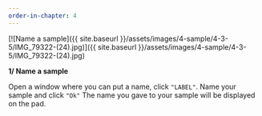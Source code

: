 ```yaml
---
order-in-chapter: 4
---
```


[![Name a sample]({{ site.baseurl }}/assets/images/4-sample/4-3-5/IMG_79322-(24).jpg)]({{
site.baseurl }}/assets/images/4-sample/4-3-5/IMG_79322-(24).jpg)

**1/ Name a sample**

Open a window where you can put a name, click `"LABEL"`.
Name your sample and click `"Ok"`
The name you gave to your sample will be displayed on the pad.
